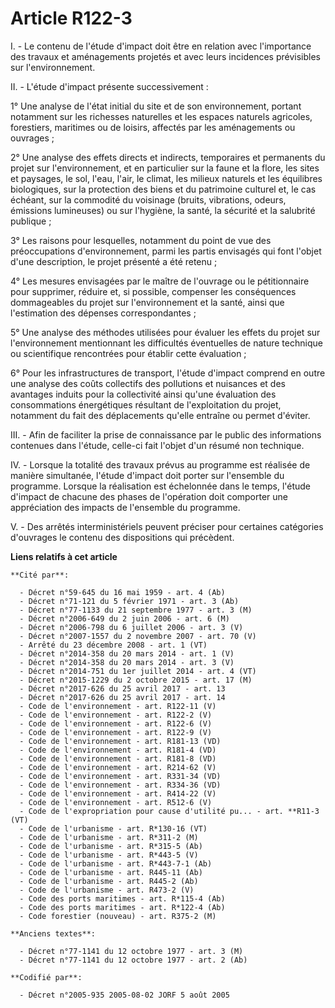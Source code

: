 # Article R122-3

I. - Le contenu de l'étude d'impact doit être en relation avec l'importance des travaux et aménagements projetés et avec
leurs incidences prévisibles sur l'environnement.

II. - L'étude d'impact présente successivement :

1° Une analyse de l'état initial du site et de son environnement, portant notamment sur les richesses naturelles et les
espaces naturels agricoles, forestiers, maritimes ou de loisirs, affectés par les aménagements ou ouvrages ;

2° Une analyse des effets directs et indirects, temporaires et permanents du projet sur l'environnement, et en particulier
sur la faune et la flore, les sites et paysages, le sol, l'eau, l'air, le climat, les milieux naturels et les équilibres
biologiques, sur la protection des biens et du patrimoine culturel et, le cas échéant, sur la commodité du voisinage (bruits,
vibrations, odeurs, émissions lumineuses) ou sur l'hygiène, la santé, la sécurité et la salubrité publique ;

3° Les raisons pour lesquelles, notamment du point de vue des préoccupations d'environnement, parmi les partis envisagés qui
font l'objet d'une description, le projet présenté a été retenu ;

4° Les mesures envisagées par le maître de l'ouvrage ou le pétitionnaire pour supprimer, réduire et, si possible, compenser
les conséquences dommageables du projet sur l'environnement et la santé, ainsi que l'estimation des dépenses
correspondantes ;

5° Une analyse des méthodes utilisées pour évaluer les effets du projet sur l'environnement mentionnant les difficultés
éventuelles de nature technique ou scientifique rencontrées pour établir cette évaluation ;

6° Pour les infrastructures de transport, l'étude d'impact comprend en outre une analyse des coûts collectifs des pollutions
et nuisances et des avantages induits pour la collectivité ainsi qu'une évaluation des consommations énergétiques résultant
de l'exploitation du projet, notamment du fait des déplacements qu'elle entraîne ou permet d'éviter.

III. - Afin de faciliter la prise de connaissance par le public des informations contenues dans l'étude, celle-ci fait
l'objet d'un résumé non technique.

IV. - Lorsque la totalité des travaux prévus au programme est réalisée de manière simultanée, l'étude d'impact doit porter
sur l'ensemble du programme. Lorsque la réalisation est échelonnée dans le temps, l'étude d'impact de chacune des phases de
l'opération doit comporter une appréciation des impacts de l'ensemble du programme.

V. - Des arrêtés interministériels peuvent préciser pour certaines catégories d'ouvrages le contenu des dispositions qui
précèdent.

**Liens relatifs à cet article**

	**Cité par**:

	  - Décret n°59-645 du 16 mai 1959 - art. 4 (Ab)
	  - Décret n°71-121 du 5 février 1971 - art. 3 (Ab)
	  - Décret n°77-1133 du 21 septembre 1977 - art. 3 (M)
	  - Décret n°2006-649 du 2 juin 2006 - art. 6 (M)
	  - Décret n°2006-798 du 6 juillet 2006 - art. 3 (V)
	  - Décret n°2007-1557 du 2 novembre 2007 - art. 70 (V)
	  - Arrêté du 23 décembre 2008 - art. 1 (VT)
	  - Décret n°2014-358 du 20 mars 2014 - art. 1 (V)
	  - Décret n°2014-358 du 20 mars 2014 - art. 3 (V)
	  - Décret n°2014-751 du 1er juillet 2014 - art. 4 (VT)
	  - Décret n°2015-1229 du 2 octobre 2015 - art. 17 (M)
	  - Décret n°2017-626 du 25 avril 2017 - art. 13
	  - Décret n°2017-626 du 25 avril 2017 - art. 14
	  - Code de l'environnement - art. R122-11 (V)
	  - Code de l'environnement - art. R122-2 (V)
	  - Code de l'environnement - art. R122-6 (V)
	  - Code de l'environnement - art. R122-9 (V)
	  - Code de l'environnement - art. R181-13 (VD)
	  - Code de l'environnement - art. R181-4 (VD)
	  - Code de l'environnement - art. R181-8 (VD)
	  - Code de l'environnement - art. R214-62 (V)
	  - Code de l'environnement - art. R331-34 (VD)
	  - Code de l'environnement - art. R334-36 (VD)
	  - Code de l'environnement - art. R414-22 (V)
	  - Code de l'environnement - art. R512-6 (V)
	  - Code de l'expropriation pour cause d'utilité pu... - art. **R11-3 (VT)
	  - Code de l'urbanisme - art. R*130-16 (VT)
	  - Code de l'urbanisme - art. R*311-2 (M)
	  - Code de l'urbanisme - art. R*315-5 (Ab)
	  - Code de l'urbanisme - art. R*443-5 (V)
	  - Code de l'urbanisme - art. R*443-7-1 (Ab)
	  - Code de l'urbanisme - art. R445-11 (Ab)
	  - Code de l'urbanisme - art. R445-2 (Ab)
	  - Code de l'urbanisme - art. R473-2 (V)
	  - Code des ports maritimes - art. R*115-4 (Ab)
	  - Code des ports maritimes - art. R*122-4 (Ab)
	  - Code forestier (nouveau) - art. R375-2 (M)

	**Anciens textes**:

	  - Décret n°77-1141 du 12 octobre 1977 - art. 3 (M)
	  - Décret n°77-1141 du 12 octobre 1977 - art. 2 (Ab)

	**Codifié par**:

	  - Décret n°2005-935 2005-08-02 JORF 5 août 2005
